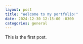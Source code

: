 ```yaml
---
layout: post
title: "Welcome to my portfolio!"
date: 2024-12-30 12:15:00 -0300
categories: general
---
```


This is the first post.
